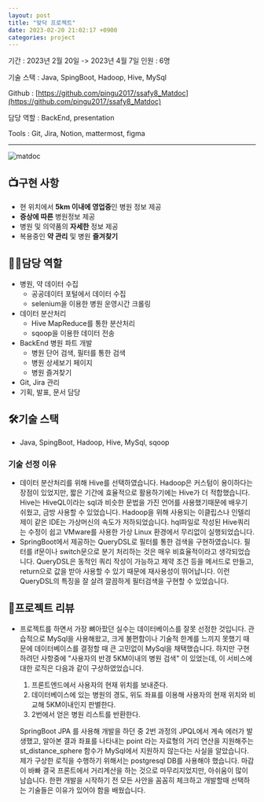 ```yaml
---
layout: post
title: "맞닥 프로젝트"
date: 2023-02-20 21:02:17 +0900
categories: project
---
```


기간 : 2023년 2월 20일 -> 2023년 4월 7일 인원 : 6명

기술 스택 : Java, SpingBoot, Hadoop, Hive, MySql

Github : [https://github.com/pingu2017/ssafy8_Matdoc](https://github.com/pingu2017/ssafy8_Matdoc)

담당 역할 : BackEnd, presentation

Tools : Git, Jira, Notion, mattermost, figma

---

![matdoc](https://file.notion.so/f/s/2f2269a7-cf0c-498b-a30b-9355e962dce7/%E1%84%89%E1%85%A5%E1%84%87%E1%85%B5%E1%84%89%E1%85%B3%E1%84%89%E1%85%A9%E1%84%80%E1%85%A21.png?id=222abce0-9b5d-4418-8aa2-dba4ab511b2a&table=block&spaceId=7d375d86-00ee-487c-9b64-cbc1846aa0cb&expirationTimestamp=1686631947806&signature=BsVyxxMwwDAu4jOOEY0JaYJiRYs4PWkDZgxFpeD9Ws4&downloadName=%E1%84%89%E1%85%A5%E1%84%87%E1%85%B5%E1%84%89%E1%85%B3%E1%84%89%E1%85%A9%E1%84%80%E1%85%A21.png)

## 📺**구현 사항**

- 현 위치에서 **5km 이내에 영업중**인 병원 정보 제공
- **증상에 따른** 병원정보 제공
- 병원 및 의약품의 **자세한** 정보 제공
- 복용중인 **약 관리** 및 병원 **즐겨찾기**

## 👩‍💻**담당 역할**

- 병원, 약 데이터 수집
  - 공공데이터 포털에서 데이터 수집
  - selenium을 이용한 병원 운영시간 크롤링
- 데이터 분산처리
  - Hive MapReduce를 통한 분산처리
  - sqoop을 이용한 데이터 전송
- BackEnd 병원 파트 개발
  - 병원 단어 검색, 필터를 통한 검색
  - 병원 상세보기 페이지
  - 병원 즐겨찾기
- Git, Jira 관리
- 기획, 발표, 문서 담당

## 🛠️**기술 스택**

- Java, SpingBoot, Hadoop, Hive, MySql, sqoop

### **기술 선정 이유**

- 데이터 분산처리를 위해 Hive를 선택하였습니다. Hadoop은 커스텀이 용이하다는 장점이 있었지만, 짧은 기간에 효율적으로 활용하기에는 Hive가 더 적합했습니다. Hive는 HiveQL이라는 sql과 비슷한 문법을 가진 언어를 사용했기때문에 배우기 쉬웠고, 금방 사용할 수 있었습니다. Hadoop을 위해 사용되는 이클립스나 인텔리제이 같은 IDE는 가상머신의 속도가 저하되었습니다. hql파일로 작성된 Hive쿼리는 수정이 쉽고 VMware를 사용한 가상 Linux 환경에서 무리없이 실행되었습니다.
- SpringBoot에서 제공하는 QueryDSL로 필터를 통한 검색을 구현하였습니다. 필터를 if문이나 switch문으로 분기 처리하는 것은 매우 비효율적이라고 생각되었습니다. QueryDSL은 동적인 쿼리 작성이 가능하고 제약 조건 등을 메서드로 만들고, return으로 값을 받아 사용할 수 있기 때문에 재사용성이 뛰어납니다. 이런 QueryDSL의 특징을 잘 살려 깔끔하게 필터검색을 구현할 수 있었습니다.

## 💌**프로젝트 리뷰**

- 프로젝트를 하면서 가장 뼈아팠던 실수는 데이터베이스를 잘못 선정한 것입니다. 관습적으로 MySql을 사용해왔고, 크게 불편함이나 기술적 한계를 느끼지 못했기 때문에 데이터베이스를 결정할 때 큰 고민없이 MySql을 채택했습니다. 하지만 구현하려던 사항중에 "사용자의 반경 5KM이내의 병원 검색" 이 있었는데, 이 서비스에 대한 로직은 다음과 같이 구상하였었습니다.

  1. 프론트엔드에서 사용자의 현재 위치를 보내준다.
  2. 데이터베이스에 있는 병원의 경도, 위도 좌표를 이용해 사용자의 현재 위치와 비교해 5KM이내인지 판별한다.
  3. 2번에서 얻은 병원 리스트를 반환한다.

  SpringBoot JPA 를 사용해 개발을 하던 중 2번 과정의 JPQL에서 계속 에러가 발생했고, 알아본 결과 좌표를 나타내는 point 라는 자료형의 거리 연산을 지원해주는 st_distance_sphere 함수가 MySql에서 지원하지 않는다는 사실을 알았습니다. 제가 구상한 로직을 수행하기 위해서는 postgresql DB를 사용해야 했습니다. 마감이 바빠 결국 프론트에서 거리계산을 하는 것으로 마무리지었지만, 아쉬움이 많이 남습니다. 한편 개발을 시작하기 전 모든 사안을 꼼꼼히 체크하고 개발할때 선택하는 기술들은 이유가 있어야 함을 배웠습니다.
